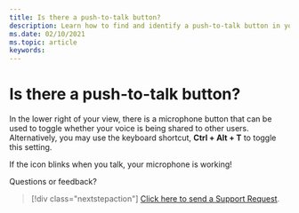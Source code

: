 ```yaml
---
title: Is there a push-to-talk button?
description: Learn how to find and identify a push-to-talk button in your AltspaceVR view.
ms.date: 02/10/2021
ms.topic: article
keywords: 
---
```


# Is there a push-to-talk button?

In the lower right of your view, there is a microphone button that can be used to toggle whether your voice is being shared to other users. Alternatively, you may use the keyboard shortcut, **Ctrl + Alt + T** to toggle this setting. 
 
If the icon blinks when you talk, your microphone is working!
 
Questions or feedback? 

> [!div class="nextstepaction"]
> [Click here to send a Support Request](https://help.altvr.com/hc/requests/new).